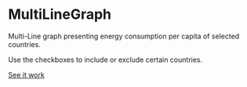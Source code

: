 # MultiLineGraph
Multi-Line graph presenting energy consumption per capita of selected countries.

Use the checkboxes to include or exclude certain countries. 

[See it work](https://jleckron.github.io/MultiLineGraph/)
